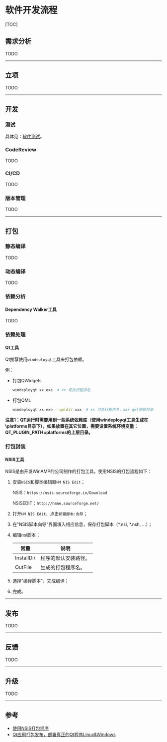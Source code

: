 # 软件开发流程

[TOC]



## 需求分析

TODO

---



## 立项

TODO

---



## 开发

### 测试

具体见：[软件测试](software_test.md)。

### CodeReview

TODO

### CI/CD

TODO

### 版本管理

TODO

---



## 打包

### 静态编译

TODO

### 动态编译

TODO

### 依赖分析

#### Dependency Walker工具

TODO

### 依赖处理

#### Qt工具

Qt推荐使用`windeployqt`工具来打包依赖。

例：

- 打包QWidgets

  ```sh
  windeployqt xx.exe  # xx 可执行程序名
  ```

- 打包QML

  ```sh
  windeployqt xx.exe --qmldir xxx  # xx 可执行程序名，xxx qml安装目录
  ```

**注意1：QT运行时需要用到一些系统依赖库（使用windeployqt工具生成在\platforms目录下），如果放置在其它位置，需要设置系统环境变量：QT_PLUGIN_PATH=platforms的上层目录。**

### 打包封装

#### NSIS工具

NSIS是由开发WinAMP的公司制作的打包工具，使用NSIS的打包流程如下：

1. 安装`NSIS`和脚本编辑器`HM NIS Edit`；

   NSIS：`https://nsis.sourceforge.io/Download`

   NSISEDIT：`http://hmne.sourceforge.net/`

2. 打开`HM NIS Edit`，点击`新建脚本:向导`；

3. 在"NSIS脚本向导"界面填入相应信息，保存打包脚本（*.nsi, *.nsh, ...）；

4. 编辑nsi脚本；

   | 常量       | 说明                 |
   | ---------- | -------------------- |
   | InstallDir | 程序的默认安装路径。 |
   | OutFile    | 生成的打包程序名。   |

5. 选择"编译脚本"，完成编译；

6. 完成。

---



## 发布

TODO

---



## 反馈

TODO

---



## 升级

TODO

---



## 参考

- [使用NSIS打包程序](https://zhuanlan.zhihu.com/p/144079072)
- [Qt应用打包发布，部署真正的Qt程序Linux&Windows](https://www.jianshu.com/p/3822addbf096?u_atoken=3ea4540e-7e56-4434-bdda-ffee6a13bbde&u_asession=01lfkJPHmquz4yWlkrJd9RnR-xPkMeq3-6wI7EMOK_uq-FTwafr4pFbNDg5sB2mGNeX0KNBwm7Lovlpxjd_P_q4JsKWYrT3W_NKPr8w6oU7K_BD-OyU7upKs7s6-2fKDBqK1h9zIJGqUc2hCV04v6XLWBkFo3NEHBv0PZUm6pbxQU&u_asig=05QQGENPHj3y0qRSj9RI0Xfq1nJH53GHjAkSXx36L4i7-BoQ3D9UPwSEMRh9ZcrIMc4ruywSmutjBQCF-LRWlJeKogHYT_JOCqt9Ta9vk-PylooRqt7VSOrtNH7qyFrp3T_VEGbYZ2rlDw4P411cQEfZnrQk8hQVX_5xsVJeWXpjH9JS7q8ZD7Xtz2Ly-b0kmuyAKRFSVJkkdwVUnyHAIJzfllwJ0JjoKeTFJQi4ILT2hm_Kqn1m0z57U51OSiJyvxn3URtWYq5VQe2s5Xl6Zn2u3h9VXwMyh6PgyDIVSG1W86WMJNItsIFfq0VbYDx1m-GVjuvW8Mbnw36tryIj0GRs1up2ljDTFMirZ8nF_FO7KA0a_HbABeZOL0rfsv7BP8mWspDxyAEEo4kbsryBKb9Q&u_aref=bshiuf1dzl%2BMf%2Bb7xX10dMDL2zA%3D)